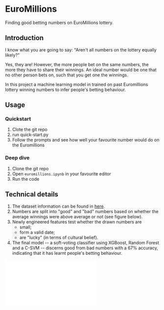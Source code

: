 # EuroMillions
Finding good betting numbers on EuroMillions lottery.

## Introduction

I know what you are going to say: "Aren't all numbers on the lottery
equally likely?"

Yes, they are! However, the more people bet on the same numbers, the
more they have to share their winnings. An ideal number would be one
that no other person bets on, such that you get one the winnings.

In this project a machine learning model in trained on past Euromillions
lottery winning numbers to infer people's betting behaviour.



## Usage
### Quickstart

1. Clote the git repo
2. run quick-start.py
3. Follow the prompts and see how well your favourite number would do 
   on the Euromillions

### Deep dive

1. Clone the git repo
2. Open `euromillions.ipynb` in your favourite editor
3. Run the code



## Technical details

1. The dataset information can be found in
[here](./datasets).
2. Numbers are split into "good" and "bad" numbers based on whether
the average winnings were above average or not (see figure below).
3. Newly engineered features test whether the drawn numbers are
   - small;
   - form a valid date;
   - are "lucky" (in terms of cultural belief).
4. The final model -- a soft-voting classifier using
XGBoost, Random Forest and a C-SVM -- discerns good from bad numbers
with a 67% accuracy, indicating that it has learnt people's betting behaviour.

![Good and bad numbers](./plots/avg-winnings-class.pdf "Distribution of
 winnings at the lottery")

